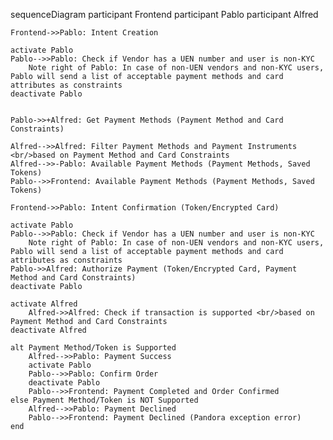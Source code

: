 sequenceDiagram
    participant Frontend
    participant Pablo
    participant Alfred
    
    Frontend->>Pablo: Intent Creation

    activate Pablo
    Pablo-->>Pablo: Check if Vendor has a UEN number and user is non-KYC
        Note right of Pablo: In case of non-UEN vendors and non-KYC users, Pablo will send a list of acceptable payment methods and card attributes as constraints
    deactivate Pablo


    Pablo->>+Alfred: Get Payment Methods (Payment Method and Card Constraints)

    Alfred-->>Alfred: Filter Payment Methods and Payment Instruments <br/>based on Payment Method and Card Constraints
    Alfred-->>-Pablo: Available Payment Methods (Payment Methods, Saved Tokens)
    Pablo-->>Frontend: Available Payment Methods (Payment Methods, Saved Tokens)

    Frontend->>Pablo: Intent Confirmation (Token/Encrypted Card)        

    activate Pablo
    Pablo-->>Pablo: Check if Vendor has a UEN number and user is non-KYC
        Note right of Pablo: In case of non-UEN vendors and non-KYC users, Pablo will send a list of acceptable payment methods and card attributes as constraints
    Pablo->>Alfred: Authorize Payment (Token/Encrypted Card, Payment Method and Card Constraints)        
    deactivate Pablo

    activate Alfred
        Alfred->>Alfred: Check if transaction is supported <br/>based on Payment Method and Card Constraints
    deactivate Alfred

    alt Payment Method/Token is Supported
        Alfred-->>Pablo: Payment Success
        activate Pablo
        Pablo-->>Pablo: Confirm Order
        deactivate Pablo
        Pablo-->>Frontend: Payment Completed and Order Confirmed
    else Payment Method/Token is NOT Supported
        Alfred-->>Pablo: Payment Declined    
        Pablo-->>Frontend: Payment Declined (Pandora exception error)
    end
